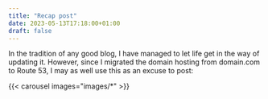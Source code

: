 ```yaml
---
title: "Recap post"
date: 2023-05-13T17:18:00+01:00
draft: false
---
```

In the tradition of any good blog, I have managed to let life get in the way of updating it. However, since I migrated the domain hosting from domain.com to Route 53, I may as well use this as an excuse to post:

{{< carousel images="images/*" >}}